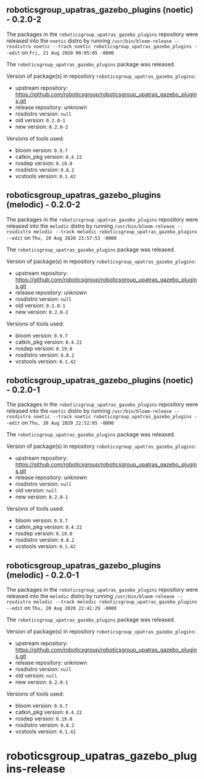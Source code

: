 ## roboticsgroup_upatras_gazebo_plugins (noetic) - 0.2.0-2

The packages in the `roboticsgroup_upatras_gazebo_plugins` repository were released into the `noetic` distro by running `/usr/bin/bloom-release --rosdistro noetic --track noetic roboticsgroup_upatras_gazebo_plugins --edit` on `Fri, 21 Aug 2020 00:05:05 -0000`

The `roboticsgroup_upatras_gazebo_plugins` package was released.

Version of package(s) in repository `roboticsgroup_upatras_gazebo_plugins`:

- upstream repository: https://github.com/roboticsgroup/roboticsgroup_upatras_gazebo_plugins.git
- release repository: unknown
- rosdistro version: `null`
- old version: `0.2.0-1`
- new version: `0.2.0-2`

Versions of tools used:

- bloom version: `0.9.7`
- catkin_pkg version: `0.4.22`
- rosdep version: `0.19.0`
- rosdistro version: `0.8.2`
- vcstools version: `0.1.42`


## roboticsgroup_upatras_gazebo_plugins (melodic) - 0.2.0-2

The packages in the `roboticsgroup_upatras_gazebo_plugins` repository were released into the `melodic` distro by running `/usr/bin/bloom-release --rosdistro melodic --track melodic roboticsgroup_upatras_gazebo_plugins --edit` on `Thu, 20 Aug 2020 23:57:53 -0000`

The `roboticsgroup_upatras_gazebo_plugins` package was released.

Version of package(s) in repository `roboticsgroup_upatras_gazebo_plugins`:

- upstream repository: https://github.com/roboticsgroup/roboticsgroup_upatras_gazebo_plugins.git
- release repository: unknown
- rosdistro version: `null`
- old version: `0.2.0-1`
- new version: `0.2.0-2`

Versions of tools used:

- bloom version: `0.9.7`
- catkin_pkg version: `0.4.22`
- rosdep version: `0.19.0`
- rosdistro version: `0.8.2`
- vcstools version: `0.1.42`


## roboticsgroup_upatras_gazebo_plugins (noetic) - 0.2.0-1

The packages in the `roboticsgroup_upatras_gazebo_plugins` repository were released into the `noetic` distro by running `/usr/bin/bloom-release --rosdistro noetic --track noetic roboticsgroup_upatras_gazebo_plugins --edit` on `Thu, 20 Aug 2020 22:52:05 -0000`

The `roboticsgroup_upatras_gazebo_plugins` package was released.

Version of package(s) in repository `roboticsgroup_upatras_gazebo_plugins`:

- upstream repository: https://github.com/roboticsgroup/roboticsgroup_upatras_gazebo_plugins.git
- release repository: unknown
- rosdistro version: `null`
- old version: `null`
- new version: `0.2.0-1`

Versions of tools used:

- bloom version: `0.9.7`
- catkin_pkg version: `0.4.22`
- rosdep version: `0.19.0`
- rosdistro version: `0.8.2`
- vcstools version: `0.1.42`


## roboticsgroup_upatras_gazebo_plugins (melodic) - 0.2.0-1

The packages in the `roboticsgroup_upatras_gazebo_plugins` repository were released into the `melodic` distro by running `/usr/bin/bloom-release --rosdistro melodic --track melodic roboticsgroup_upatras_gazebo_plugins --edit` on `Thu, 20 Aug 2020 22:41:29 -0000`

The `roboticsgroup_upatras_gazebo_plugins` package was released.

Version of package(s) in repository `roboticsgroup_upatras_gazebo_plugins`:

- upstream repository: https://github.com/roboticsgroup/roboticsgroup_upatras_gazebo_plugins.git
- release repository: unknown
- rosdistro version: `null`
- old version: `null`
- new version: `0.2.0-1`

Versions of tools used:

- bloom version: `0.9.7`
- catkin_pkg version: `0.4.22`
- rosdep version: `0.19.0`
- rosdistro version: `0.8.2`
- vcstools version: `0.1.42`


# roboticsgroup_upatras_gazebo_plugins-release